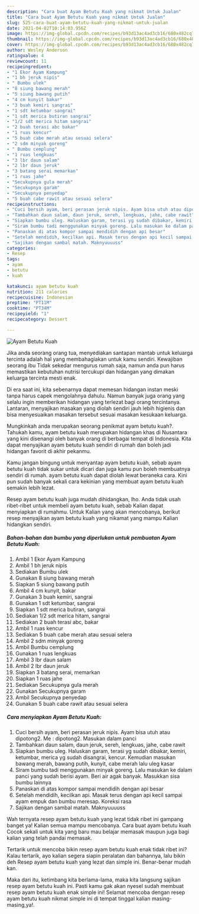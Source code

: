 ```yaml
---
description: "Cara buat Ayam Betutu Kuah yang nikmat Untuk Jualan"
title: "Cara buat Ayam Betutu Kuah yang nikmat Untuk Jualan"
slug: 525-cara-buat-ayam-betutu-kuah-yang-nikmat-untuk-jualan
date: 2021-04-02T10:14:03.956Z
image: https://img-global.cpcdn.com/recipes/b93d13ac4ad3cb16/680x482cq70/ayam-betutu-kuah-foto-resep-utama.jpg
thumbnail: https://img-global.cpcdn.com/recipes/b93d13ac4ad3cb16/680x482cq70/ayam-betutu-kuah-foto-resep-utama.jpg
cover: https://img-global.cpcdn.com/recipes/b93d13ac4ad3cb16/680x482cq70/ayam-betutu-kuah-foto-resep-utama.jpg
author: Wesley Anderson
ratingvalue: 4
reviewcount: 11
recipeingredient:
- "1 Ekor Ayam Kampung"
- "1 bh jeruk nipis"
- " Bumbu ulek"
- "8 siung bawang merah"
- "5 siung bawang putih"
- "4 cm kunyit bakar"
- "3 buah kemiri sangrai"
- "1 sdt ketumbar sangrai"
- "1 sdt merica butiran sangrai"
- "1/2 sdt merica hitam sangrai"
- "2 buah terasi abc bakar"
- "1 ruas kencur"
- "5 buah cabe merah atau sesuai selera"
- "2 sdm minyak goreng"
- " Bumbu cemplung"
- "1 ruas lengkuas"
- "3 lbr daun salam"
- "2 lbr daun jeruk"
- "3 batang serai memarkan"
- "1 ruas jahe"
- "Secukupnya gula merah"
- "Secukupnya garam"
- "Secukupnya penyedap"
- "5 buah cabe rawit atau sesuai selera"
recipeinstructions:
- "Cuci bersih ayam, beri perasan jeruk nipis. Ayam bisa utuh atau dipotong2. Me : dipotong2. Masukan dalam panci"
- "Tambahkan daun salam, daun jeruk, sereh, lengkuas, jahe, cabe rawit"
- "Siapkan bumbu uleg. Haluskan garam, terasi yg sudah dibakar, kemiri, ketumbar, merica yg sudah disangrai, kencur. Kemudian masukan bawang merah, bawang putih, kunyit, cabe merah lalu uleg kasar"
- "Siram bumbu tadi menggunakan minyak goreng. Lalu masukan ke dalam panci yang sudah berisi ayam. Beri air agak banyak. Masukkan sisa bumbu lainnya"
- "Panaskan di atas kompor sampai mendidih dengan api besar"
- "Setelah mendidih, kecilkan api. Masak terus dengan api kecil sampai ayam empuk dan bumbu meresap. Koreksi rasa"
- "Sajikan dengan sambal matah. Maknyuuuuss"
categories:
- Resep
tags:
- ayam
- betutu
- kuah

katakunci: ayam betutu kuah 
nutrition: 211 calories
recipecuisine: Indonesian
preptime: "PT11M"
cooktime: "PT34M"
recipeyield: "1"
recipecategory: Dessert

---
```



![Ayam Betutu Kuah](https://img-global.cpcdn.com/recipes/b93d13ac4ad3cb16/680x482cq70/ayam-betutu-kuah-foto-resep-utama.jpg)

Jika anda seorang orang tua, menyediakan santapan mantab untuk keluarga tercinta adalah hal yang membahagiakan untuk kamu sendiri. Kewajiban seorang ibu Tidak sekedar mengurus rumah saja, namun anda pun harus memastikan kebutuhan nutrisi tercukupi dan hidangan yang dimakan keluarga tercinta mesti enak.

Di era  saat ini, kita sebenarnya dapat memesan hidangan instan meski tanpa harus capek mengolahnya dahulu. Namun banyak juga orang yang selalu ingin memberikan hidangan yang terlezat bagi orang tercintanya. Lantaran, menyajikan masakan yang diolah sendiri jauh lebih higienis dan bisa menyesuaikan masakan tersebut sesuai masakan kesukaan keluarga. 



Mungkinkah anda merupakan seorang penikmat ayam betutu kuah?. Tahukah kamu, ayam betutu kuah merupakan hidangan khas di Nusantara yang kini disenangi oleh banyak orang di berbagai tempat di Indonesia. Kita dapat menyajikan ayam betutu kuah sendiri di rumah dan boleh jadi hidangan favorit di akhir pekanmu.

Kamu jangan bingung untuk menyantap ayam betutu kuah, sebab ayam betutu kuah tidak sukar untuk dicari dan juga kamu pun boleh membuatnya sendiri di rumah. ayam betutu kuah dapat diolah lewat beraneka cara. Kini pun sudah banyak sekali cara kekinian yang membuat ayam betutu kuah semakin lebih lezat.

Resep ayam betutu kuah juga mudah dihidangkan, lho. Anda tidak usah ribet-ribet untuk membeli ayam betutu kuah, sebab Kalian dapat menyiapkan di rumahmu. Untuk Kalian yang akan mencobanya, berikut resep menyajikan ayam betutu kuah yang nikamat yang mampu Kalian hidangkan sendiri.

<!--inarticleads1-->

##### Bahan-bahan dan bumbu yang diperlukan untuk pembuatan Ayam Betutu Kuah:

1. Ambil 1 Ekor Ayam Kampung
1. Ambil 1 bh jeruk nipis
1. Sediakan  Bumbu ulek
1. Gunakan 8 siung bawang merah
1. Siapkan 5 siung bawang putih
1. Ambil 4 cm kunyit, bakar
1. Gunakan 3 buah kemiri, sangrai
1. Gunakan 1 sdt ketumbar, sangrai
1. Siapkan 1 sdt merica butiran, sangrai
1. Sediakan 1/2 sdt merica hitam, sangrai
1. Sediakan 2 buah terasi abc, bakar
1. Ambil 1 ruas kencur
1. Sediakan 5 buah cabe merah atau sesuai selera
1. Ambil 2 sdm minyak goreng
1. Ambil  Bumbu cemplung
1. Gunakan 1 ruas lengkuas
1. Ambil 3 lbr daun salam
1. Ambil 2 lbr daun jeruk
1. Siapkan 3 batang serai, memarkan
1. Siapkan 1 ruas jahe
1. Sediakan Secukupnya gula merah
1. Gunakan Secukupnya garam
1. Ambil Secukupnya penyedap
1. Gunakan 5 buah cabe rawit atau sesuai selera




<!--inarticleads2-->

##### Cara menyiapkan Ayam Betutu Kuah:

1. Cuci bersih ayam, beri perasan jeruk nipis. Ayam bisa utuh atau dipotong2. Me : dipotong2. Masukan dalam panci
1. Tambahkan daun salam, daun jeruk, sereh, lengkuas, jahe, cabe rawit
1. Siapkan bumbu uleg. Haluskan garam, terasi yg sudah dibakar, kemiri, ketumbar, merica yg sudah disangrai, kencur. Kemudian masukan bawang merah, bawang putih, kunyit, cabe merah lalu uleg kasar
1. Siram bumbu tadi menggunakan minyak goreng. Lalu masukan ke dalam panci yang sudah berisi ayam. Beri air agak banyak. Masukkan sisa bumbu lainnya
1. Panaskan di atas kompor sampai mendidih dengan api besar
1. Setelah mendidih, kecilkan api. Masak terus dengan api kecil sampai ayam empuk dan bumbu meresap. Koreksi rasa
1. Sajikan dengan sambal matah. Maknyuuuuss




Wah ternyata resep ayam betutu kuah yang lezat tidak ribet ini gampang banget ya! Kalian semua mampu mencobanya. Cara buat ayam betutu kuah Cocok sekali untuk kita yang baru mau belajar memasak maupun juga bagi kalian yang telah pandai memasak.

Tertarik untuk mencoba bikin resep ayam betutu kuah enak tidak ribet ini? Kalau tertarik, ayo kalian segera siapin peralatan dan bahannya, lalu bikin deh Resep ayam betutu kuah yang lezat dan simple ini. Benar-benar mudah kan. 

Maka dari itu, ketimbang kita berlama-lama, maka kita langsung sajikan resep ayam betutu kuah ini. Pasti kamu gak akan nyesel sudah membuat resep ayam betutu kuah enak simple ini! Selamat mencoba dengan resep ayam betutu kuah nikmat simple ini di tempat tinggal kalian masing-masing,ya!.

